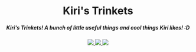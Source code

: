 <h1 align="center">Kiri's Trinkets</h1>  
<h5 align="center">Kiri's Trinkets! A bunch of little useful things and cool things Kiri likes! :D</h5>

<p align="center">
<a href="https://discord.tophatcat.dev">
    <img src="https://img.shields.io/badge/Discord-CattusMods-brightgreen.svg?style=flat&logo=Discord"/>
</a>

<a href="https://tophatcat.dev/">
    <img src="https://img.shields.io/badge/Website-tophatcat.dev-brightgreen.svg?style=flat"/>
</a>

<a href="https://github.com/tophatcats-mods/kiris-trinkets/commits/dev">
    <img src="https://img.shields.io/github/last-commit/tophatcats-mods/kiris-trinkets.svg">
</a>
</p>
